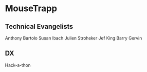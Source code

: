 # MouseTrapp
## Technical Evangelists
Anthony Bartolo
Susan Ibach
Julien Stroheker
Jef King
Barry Gervin

## DX
Hack-a-thon
